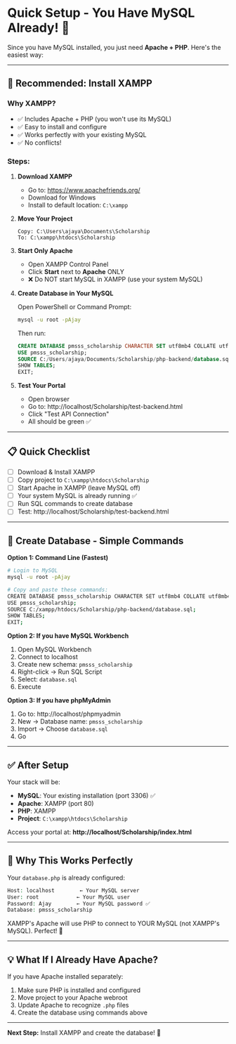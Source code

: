 # Quick Setup - You Have MySQL Already! 🎉

Since you have MySQL installed, you just need **Apache + PHP**. Here's the easiest way:

---

## 🚀 Recommended: Install XAMPP

### Why XAMPP?
- ✅ Includes Apache + PHP (you won't use its MySQL)
- ✅ Easy to install and configure
- ✅ Works perfectly with your existing MySQL
- ✅ No conflicts!

### Steps:

1. **Download XAMPP**
   - Go to: https://www.apachefriends.org/
   - Download for Windows
   - Install to default location: `C:\xampp`

2. **Move Your Project**
   ```
   Copy: C:\Users\ajaya\Documents\Scholarship
   To: C:\xampp\htdocs\Scholarship
   ```

3. **Start Only Apache**
   - Open XAMPP Control Panel
   - Click **Start** next to **Apache** ONLY
   - ❌ Do NOT start MySQL in XAMPP (use your system MySQL)

4. **Create Database in Your MySQL**
   
   Open PowerShell or Command Prompt:
   ```bash
   mysql -u root -pAjay
   ```
   
   Then run:
   ```sql
   CREATE DATABASE pmsss_scholarship CHARACTER SET utf8mb4 COLLATE utf8mb4_unicode_ci;
   USE pmsss_scholarship;
   SOURCE C:/Users/ajaya/Documents/Scholarship/php-backend/database.sql;
   SHOW TABLES;
   EXIT;
   ```

5. **Test Your Portal**
   - Open browser
   - Go to: http://localhost/Scholarship/test-backend.html
   - Click "Test API Connection"
   - All should be green ✅

---

## 📋 Quick Checklist

- [ ] Download & Install XAMPP
- [ ] Copy project to `C:\xampp\htdocs\Scholarship`
- [ ] Start Apache in XAMPP (leave MySQL off)
- [ ] Your system MySQL is already running ✅
- [ ] Run SQL commands to create database
- [ ] Test: http://localhost/Scholarship/test-backend.html

---

## 🔧 Create Database - Simple Commands

**Option 1: Command Line (Fastest)**
```bash
# Login to MySQL
mysql -u root -pAjay

# Copy and paste these commands:
CREATE DATABASE pmsss_scholarship CHARACTER SET utf8mb4 COLLATE utf8mb4_unicode_ci;
USE pmsss_scholarship;
SOURCE C:/xampp/htdocs/Scholarship/php-backend/database.sql;
SHOW TABLES;
EXIT;
```

**Option 2: If you have MySQL Workbench**
1. Open MySQL Workbench
2. Connect to localhost
3. Create new schema: `pmsss_scholarship`
4. Right-click → Run SQL Script
5. Select: `database.sql`
6. Execute

**Option 3: If you have phpMyAdmin**
1. Go to: http://localhost/phpmyadmin
2. New → Database name: `pmsss_scholarship`
3. Import → Choose `database.sql`
4. Go

---

## ✅ After Setup

Your stack will be:
- **MySQL**: Your existing installation (port 3306) ✅
- **Apache**: XAMPP (port 80)
- **PHP**: XAMPP
- **Project**: `C:\xampp\htdocs\Scholarship`

Access your portal at: **http://localhost/Scholarship/index.html**

---

## 🎯 Why This Works Perfectly

Your `database.php` is already configured:
```php
Host: localhost        ← Your MySQL server
User: root            ← Your MySQL user  
Password: Ajay        ← Your MySQL password ✅
Database: pmsss_scholarship
```

XAMPP's Apache will use PHP to connect to YOUR MySQL (not XAMPP's MySQL). Perfect! 🎉

---

## 💡 What If I Already Have Apache?

If you have Apache installed separately:
1. Make sure PHP is installed and configured
2. Move project to your Apache webroot
3. Update Apache to recognize `.php` files
4. Create the database using commands above

---

**Next Step:** Install XAMPP and create the database! 🚀
